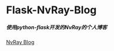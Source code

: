 # Flask-NvRay-Blog
<h5>使用python-flask开发的NvRay的个人博客</h5>
<a href="http://hawan.sinaapp.com/">NvRay Blog</a>

